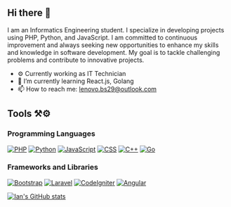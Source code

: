 ## Hi there 👋

I am an Informatics Engineering student. I specialize in developing projects using PHP, Python, and JavaScript. I am committed to continuous improvement and always seeking new opportunities to enhance my skills and knowledge in software development. My goal is to tackle challenging problems and contribute to innovative projects.

- ⚙️ Currently working as IT Technician
- 🧠 I’m currently learning React.js, Golang
- 📫 How to reach me: lenovo.bs29@outlook.com


## Tools ⚒️⚙️

### Programming Languages
<a href="#"><img alt="PHP" src="https://img.shields.io/badge/PHP-777BB4.svg?logo=php&logoColor=white"></a>
<a href="#"><img alt="Python" src="https://img.shields.io/badge/Python-14354C.svg?logo=python&logoColor=white"></a>
<a href="#"><img alt="JavaScript" src="https://img.shields.io/badge/JavaScript-F7DF1E.svg?logo=javascript&logoColor=black"></a>
<a href="#"><img alt="CSS" src="https://img.shields.io/badge/CSS-1572B6.svg?logo=css3&logoColor=white"></a>
<a href="#"><img alt="C++" src="https://custom-icon-badges.herokuapp.com/badge/C++-9C033A.svg?logo=cpp2&logoColor=white"></a>
<a href="#"><img alt="Go" src="https://img.shields.io/badge/Go-29BEB0.svg?logo=go&logoColor=white"></a>

### Frameworks and Libraries
<a href="#"><img alt="Bootstrap" src="https://img.shields.io/badge/Bootstrap-7952B3.svg?logo=bootstrap&logoColor=white"></a>
<a href="#"><img alt="Laravel" src="https://img.shields.io/badge/Laravel-F05340.svg?logo=laravel&logoColor=white"></a>
<a href="#"><img alt="CodeIgniter" src="https://img.shields.io/badge/CodeIgniter-DD4814.svg?logo=codeigniter&logoColor=white"></a>
<a href="#"><img alt="Angular" src="https://img.shields.io/badge/Angular-A6120D.svg?logo=angular&logoColor=white"></a>

[![Ian's GitHub stats](https://github-readme-stats.vercel.app/api?username=rexlapiis)](https://github.com/rexlapiis/github-readme-stats)
